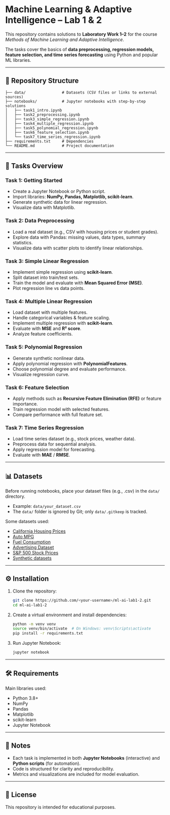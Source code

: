# Machine Learning & Adaptive Intelligence – Lab 1 & 2  

This repository contains solutions to **Laboratory Work 1–2** for the course *Methods of Machine Learning and Adaptive Intelligence*.

The tasks cover the basics of **data preprocessing, regression models, feature selection, and time series forecasting** using Python and popular ML libraries.  

---

## 📂 Repository Structure  

```
├── data/                # Datasets (CSV files or links to external sources)
├── notebooks/           # Jupyter notebooks with step-by-step solutions
│   ├── task1_intro.ipynb
│   ├── task2_preprocessing.ipynb
│   ├── task3_simple_regression.ipynb
│   ├── task4_multiple_regression.ipynb
│   ├── task5_polynomial_regression.ipynb
│   ├── task6_feature_selection.ipynb
│   └── task7_time_series_regression.ipynb
├── requirements.txt     # Dependencies
└── README.md            # Project documentation
```

---

## 📝 Tasks Overview  

### Task 1: Getting Started  
- Create a Jupyter Notebook or Python script.  
- Import libraries: **NumPy, Pandas, Matplotlib, scikit-learn**.  
- Generate synthetic data for linear regression.  
- Visualize data with Matplotlib.  

### Task 2: Data Preprocessing  
- Load a real dataset (e.g., CSV with housing prices or student grades).  
- Explore data with Pandas: missing values, data types, summary statistics.  
- Visualize data with scatter plots to identify linear relationships.  

### Task 3: Simple Linear Regression  
- Implement simple regression using **scikit-learn**.  
- Split dataset into train/test sets.  
- Train the model and evaluate with **Mean Squared Error (MSE)**.  
- Plot regression line vs data points.  

### Task 4: Multiple Linear Regression  
- Load dataset with multiple features.  
- Handle categorical variables & feature scaling.  
- Implement multiple regression with **scikit-learn**.  
- Evaluate with **MSE** and **R² score**.  
- Analyze feature coefficients.  

### Task 5: Polynomial Regression  
- Generate synthetic nonlinear data.  
- Apply polynomial regression with **PolynomialFeatures**.  
- Choose polynomial degree and evaluate performance.  
- Visualize regression curve.  

### Task 6: Feature Selection  
- Apply methods such as **Recursive Feature Elimination (RFE)** or feature importance.  
- Train regression model with selected features.  
- Compare performance with full feature set.  

### Task 7: Time Series Regression  
- Load time series dataset (e.g., stock prices, weather data).  
- Preprocess data for sequential analysis.  
- Apply regression model for forecasting.  
- Evaluate with **MAE** / **RMSE**.  

---

## 📊 Datasets  

Before running notebooks, place your dataset files (e.g., .csv) in the `data/` directory.  
- Example: `data/your_dataset.csv`  
- The `data/` folder is ignored by Git; only `data/.gitkeep` is tracked.  

Some datasets used:  
- [California Housing Prices](https://scikit-learn.org/stable/modules/generated/sklearn.datasets.fetch_california_housing.html)  
- [Auto MPG](https://archive.ics.uci.edu/ml/datasets/Auto+MPG)  
- [Fuel Consumption](https://www.kaggle.com/datasets/ahmettyilmazz/fuel-consumption)  
- [Advertising Dataset](https://www.kaggle.com/ashydv/advertising-dataset)  
- [S&P 500 Stock Prices](https://www.kaggle.com/camnugent/sandp500)  
- [Synthetic datasets](https://scikit-learn.org/stable/datasets/toy_dataset.html#synthetic-dataset)  

---

## ⚙️ Installation  

1. Clone the repository:  
   ```bash
   git clone https://github.com/<your-username>/ml-ai-lab1-2.git
   cd ml-ai-lab1-2
   ```  

2. Create a virtual environment and install dependencies:  
   ```bash
   python -m venv venv
   source venv/bin/activate  # On Windows: venv\Scripts\activate
   pip install -r requirements.txt
   ```  

3. Run Jupyter Notebook:  
   ```bash
   jupyter notebook
   ```  

---

## 🛠 Requirements  

Main libraries used:  
- Python 3.8+  
- NumPy  
- Pandas  
- Matplotlib  
- scikit-learn  
- Jupyter Notebook  

---

## 📌 Notes  

- Each task is implemented in both **Jupyter Notebooks** (interactive) and **Python scripts** (for automation).  
- Code is structured for clarity and reproducibility.  
- Metrics and visualizations are included for model evaluation.  

---

## 📖 License  

This repository is intended for educational purposes.  
